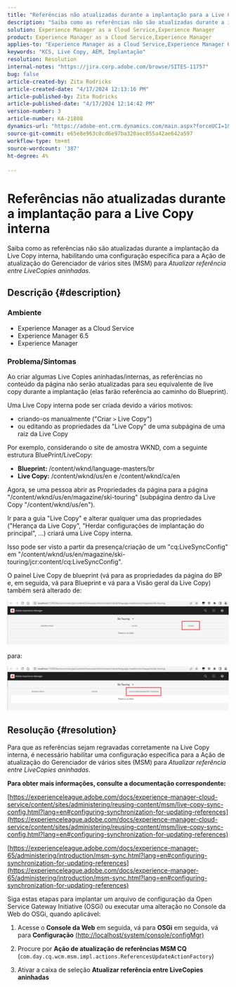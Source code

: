 ```yaml
---
title: "Referências não atualizadas durante a implantação para a Live Copy interna"
description: "Saiba como as referências não são atualizadas durante a implantação da Live Copy interna, habilitando uma configuração específica para o Gerenciador de vários sites"
solution: Experience Manager as a Cloud Service,Experience Manager
product: Experience Manager as a Cloud Service,Experience Manager
applies-to: "Experience Manager as a Cloud Service,Experience Manager 6.5,Experience Manager"
keywords: "KCS, Live Copy, AEM, Implantação"
resolution: Resolution
internal-notes: "https://jira.corp.adobe.com/browse/SITES-11757"
bug: false
article-created-by: Zita Rodricks
article-created-date: "4/17/2024 12:13:16 PM"
article-published-by: Zita Rodricks
article-published-date: "4/17/2024 12:14:42 PM"
version-number: 3
article-number: KA-21808
dynamics-url: "https://adobe-ent.crm.dynamics.com/main.aspx?forceUCI=1&pagetype=entityrecord&etn=knowledgearticle&id=a8dee5dc-b3fc-ee11-a1ff-6045bd0065b6"
source-git-commit: e65e8e963c0cd6e97ba320aec055a42ae642a597
workflow-type: tm+mt
source-wordcount: '387'
ht-degree: 4%

---
```


# Referências não atualizadas durante a implantação para a Live Copy interna


Saiba como as referências não são atualizadas durante a implantação da Live Copy interna, habilitando uma configuração específica para a Ação de atualização do Gerenciador de vários sites (MSM) para *Atualizar referência entre LiveCopies aninhadas*.

## Descrição {#description}


### <b>Ambiente</b>

- Experience Manager as a Cloud Service
- Experience Manager 6.5
- Experience Manager


### <b>Problema/Sintomas</b>

Ao criar algumas Live Copies aninhadas/internas, as referências no conteúdo da página não serão atualizadas para seu equivalente de live copy durante a implantação (elas farão referência ao caminho do Blueprint).

Uma Live Copy interna pode ser criada devido a vários motivos:

- criando-os manualmente (&quot;Criar `>`  Live Copy&quot;)
- ou editando as propriedades da &quot;Live Copy&quot; de uma subpágina de uma raiz da Live Copy




Por exemplo, considerando o site de amostra WKND, com a seguinte estrutura BluePrint/LiveCopy:

- <b>Blueprint:</b> /content/wknd/language-masters/br
- <b>Live Copy:</b> /content/wknd/us/en e /content/wknd/ca/en


Agora, se uma pessoa abrir as Propriedades da página para a página &quot;/content/wknd/us/en/magazine/ski-touring&quot; (subpágina dentro da Live Copy &quot;/content/wknd/us/en&quot;).

Ir para a guia &quot;Live Copy&quot; e alterar qualquer uma das propriedades (&quot;Herança da Live Copy&quot;, &quot;Herdar configurações de implantação do principal&quot;, ...) criará uma Live Copy interna.

Isso pode ser visto a partir da presença/criação de um &quot;cq:LiveSyncConfig&quot; em &quot;/content/wknd/us/en/magazine/ski-touring/jcr:content/cq:LiveSyncConfig&quot;.

O painel Live Copy de blueprint (vá para as propriedades da página do BP e, em seguida, vá para Blueprint e vá para a Visão geral da Live Copy) também será alterado de:

![](assets/___afdee5dc-b3fc-ee11-a1ff-6045bd0065b6___.png)

para:

![](assets/___b1dee5dc-b3fc-ee11-a1ff-6045bd0065b6___.png)




## Resolução {#resolution}


Para que as referências sejam regravadas corretamente na Live Copy interna, é necessário habilitar uma configuração específica para a Ação de atualização do Gerenciador de vários sites (MSM) para *Atualizar referência entre LiveCopies aninhadas*.

<b>Para obter mais informações, consulte a documentação correspondente:</b>

[https://experienceleague.adobe.com/docs/experience-manager-cloud-service/content/sites/administering/reusing-content/msm/live-copy-sync-config.html?lang=en#configuring-synchronization-for-updating-references](https://experienceleague.adobe.com/docs/experience-manager-cloud-service/content/sites/administering/reusing-content/msm/live-copy-sync-config.html?lang=en#configuring-synchronization-for-updating-references)

[https://experienceleague.adobe.com/docs/experience-manager-65/administering/introduction/msm-sync.html?lang=en#configuring-synchronization-for-updating-references](https://experienceleague.adobe.com/docs/experience-manager-65/administering/introduction/msm-sync.html?lang=en#configuring-synchronization-for-updating-references)



Siga estas etapas para implantar um arquivo de configuração da Open Service Gateway Initiative (OSGi) ou executar uma alteração no Console da Web do OSGi, quando aplicável:

1. Acesse o <b>Console da Web</b> em seguida, vá para <b>OSGi</b> em seguida, vá para <b>Configuração</b> [(http://localhost/system/console/configMgr)](http://localhost/system/console/configMgr)


2. Procure por <b>Ação de atualização de referências MSM CQ</b> (`com.day.cq.wcm.msm.impl.actions.ReferencesUpdateActionFactory`)


3. Ativar a caixa de seleção <b>Atualizar referência entre LiveCopies aninhadas</b>

